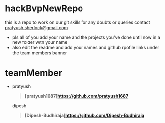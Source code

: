 # hackBvpNewRepo
this is a repo to work on our git skills
 for any doubts or queries contact pratyush.sherlock@gmail.com
 
 - pls all of you add your name and the projects you've done until now in a new folder with your name
 - also edit the readme and add your names and github rpofile links under the team members banner
 
 # teamMember
  - pratyush
    > **[pratyush1687]https://github.com/pratyush1687**
    
    dipesh
    > **[Dipesh-Budhiraja]https://github.com/Dipesh-Budhiraja**
